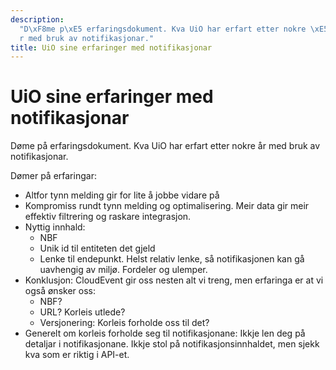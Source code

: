 ```yaml
---
description:
  "D\xF8me p\xE5 erfaringsdokument. Kva UiO har erfart etter nokre \xE5\
  r med bruk av notifikasjonar."
title: UiO sine erfaringer med notifikasjonar
---
```


# UiO sine erfaringer med notifikasjonar

Døme på erfaringsdokument. Kva UiO har erfart etter nokre år med bruk av notifikasjonar.

Dømer på erfaringar:

- Altfor tynn melding gir for lite å jobbe vidare på
- Kompromiss rundt tynn melding og optimalisering. Meir data gir meir effektiv filtrering og raskare integrasjon.
- Nyttig innhald:
  - NBF
  - Unik id til entiteten det gjeld
  - Lenke til endepunkt. Helst relativ lenke, så notifikasjonen kan gå uavhengig av miljø. Fordeler og ulemper.
- Konklusjon: CloudEvent gir oss nesten alt vi treng, men erfaringa er at vi også ønsker oss:
  - NBF?
  - URL? Korleis utlede?
  - Versjonering: Korleis forholde oss til det?
- Generelt om korleis forholde seg til notifikasjonane: Ikkje len deg på detaljar i notifikasjonane. Ikkje stol på notifikasjonsinnhaldet, men sjekk kva som er riktig i API-et.

